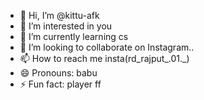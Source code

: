 - 👋 Hi, I’m @kittu-afk
- 👀 I’m interested in you
- 🌱 I’m currently learning cs
- 💞️ I’m looking to collaborate on Instagram..
- 📫 How to reach me insta(rd_rajput_.01._)
- 😄 Pronouns: babu
- ⚡ Fun fact: player ff

<!---
kittu-afk/kittu-afk is a ✨ special ✨ repository because its `README.md` (this file) appears on your GitHub profile.
You can click the Preview link to take a look at your changes.
--->

